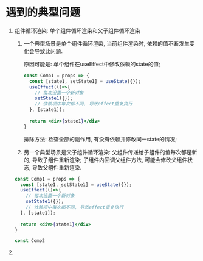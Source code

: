 # 遇到的典型问题

1. 组件循环渲染: 单个组件循环渲染和父子组件循环渲染

   1. 一个典型场景是单个组件循环渲染, 当前组件渲染时, 依赖的值不断发生变化会导致此问题.

      原因可能是: 单个组件在useEffect中修改依赖的state的值; 

      ```jsx
      const Comp1 = props => {
        const [state1, setState1] = useState({});
        useEffect(()=>{
          // 每次设置一个新对象
          setState1({});
          // 依赖项中每次都不同, 导致effect重复执行
        }, [state1]);
        
        return <div>{state1}</div>
      }
      ```

      排除方法: 检查全部的副作用, 有没有依赖并修改同一state的情况;

   2. 另一个典型场景是父子组件循环渲染: 父组件传递给子组件的值每次都是新的, 导致子组件重新渲染; 子组件内回调父组件方法, 可能会修改父组件状态, 导致父组件重新渲染. 

   ```jsx
   const Comp1 = props => {
     const [state1, setState1] = useState({});
     useEffect(()=>{
       // 每次设置一个新对象
       setState1({});
       // 依赖项中每次都不同, 导致effect重复执行
     }, [state1]);
     
     return <div>{state1}</div>
   }
   
   const Comp2
   ```

   

2. 